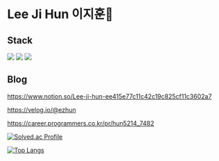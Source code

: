 # Lee Ji Hun 이지훈👨‍

## Stack
  <img src="https://img.shields.io/badge/C++-FFFF99?style=flat&logo=#A8B9CC&logoColor=white"/> <img src="https://img.shields.io/badge/C-99FFCC?style=flat&logo=#00599C&logoColor=white"/> <img src="https://img.shields.io/badge/Unreal-CC9900?style=flat&logo=#0E1128&logoColor=white"/>


## Blog
https://www.notion.so/Lee-ji-hun-ee415e77c11c42c19c825cf11c3602a7

https://velog.io/@ezhun

https://career.programmers.co.kr/pr/hun5214_7482

[![Solved.ac Profile](http://mazassumnida.wtf/api/generate_badge?boj=jihun5240)](https://solved.ac/jihun5240)<br/>


[![Top Langs](https://github-readme-stats.vercel.app/api/top-langs/?username=eeeeeeeeeeeeasyhun&langs_count=8)](https://github.com/eeeeeeeeeeeeasyhun/github-readme-stats)
